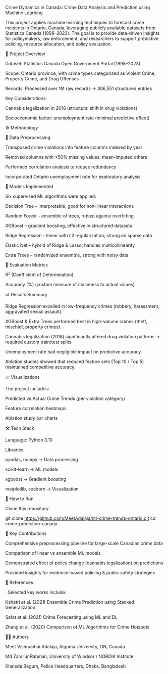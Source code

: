 Crime Dynamics in Canada: Crime Data Analysis and Prediction using Machine Learning

This project applies machine learning techniques to forecast crime incidents in Ontario, Canada, leveraging publicly available datasets from Statistics Canada (1998–2023). The goal is to provide data-driven insights for policymakers, law enforcement, and researchers to support predictive policing, resource allocation, and policy evaluation.

📌 Project Overview

Dataset: Statistics Canada Open Government Portal (1998–2023)

Scope: Ontario province, with crime types categorized as Violent Crime, Property Crime, and Drug Offenses

Records: Processed over 1M raw records → 306,551 structured entries

Key Considerations:

Cannabis legalization in 2018 (structural shift in drug violations)

Socioeconomic factor: unemployment rate (minimal predictive effect)

⚙️ Methodology

🔹 Data Preprocessing

Transposed crime violations into feature columns indexed by year

Removed columns with >50% missing values, mean-imputed others

Performed correlation analysis to reduce redundancy

Incorporated Ontario unemployment rate for exploratory analysis

🔹 Models Implemented

Six supervised ML algorithms were applied:

Decision Tree – interpretable, good for non-linear interactions

Random Forest – ensemble of trees, robust against overfitting

XGBoost – gradient boosting, effective in structured datasets

Ridge Regression – linear with L2 regularization, strong on sparse data

Elastic Net – hybrid of Ridge & Lasso, handles multicollinearity

Extra Trees – randomized ensemble, strong with noisy data

🔹 Evaluation Metrics

R² (Coefficient of Determination)

Accuracy (%) (custom measure of closeness to actual values)

📊 Results Summary

Ridge Regression excelled in low-frequency crimes (robbery, harassment, aggravated sexual assault).

XGBoost & Extra Trees performed best in high-volume crimes (theft, mischief, property crimes).

Cannabis legalization (2018) significantly altered drug violation patterns → required custom train/test splits.

Unemployment rate had negligible impact on predictive accuracy.

Ablation studies showed that reduced feature sets (Top 10 / Top 5) maintained competitive accuracy.

📈 Visualizations

The project includes:

Predicted vs Actual Crime Trends (per violation category)

Feature correlation heatmaps

Ablation study bar charts

🛠️ Tech Stack

Language: Python 3.10

Libraries:

pandas, numpy → Data processing

scikit-learn → ML models

xgboost → Gradient boosting

matplotlib, seaborn → Visualization

🚀 How to Run

Clone this repository:

git clone https://github.com/MeetAdalaja/ml-crime-trends-ontario.git
cd crime-prediction-canada


🎯 Key Contributions

Comprehensive preprocessing pipeline for large-scale Canadian crime data

Comparison of linear vs ensemble ML models

Demonstrated effect of policy change (cannabis legalization) on predictions

Provided insights for evidence-based policing & public safety strategies

📖 References

. Selected key works include:

Kshatri et al. (2021) Ensemble Crime Prediction using Stacked Generalization

Safat et al. (2021) Crime Forecasting using ML and DL

Zhang et al. (2020) Comparison of ML Algorithms for Crime Hotspots

👨‍💻 Authors

Meet Vishnubhai Adalaja, Algoma University, ON, Canada

Md Zamilur Rahman, University of Windsor / NORDIK Institute

Khaleda Begum, Police Headquarters, Dhaka, Bangladesh